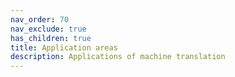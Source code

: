 ```yaml
---
nav_order: 70
nav_exclude: true
has_children: true
title: Application areas
description: Applications of machine translation
---
```

